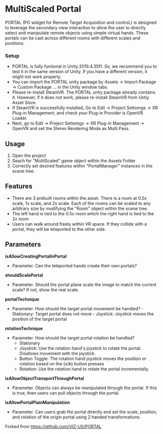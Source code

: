 # MultiScaled Portal

PORTAL (PO widget for Remote Target Acquisition and controL) is designed to leverage the secondary view interaction to allow the user to directly select and manipulate remote objects using simple virtual hands.
These portals can be cast across different rooms with different scales and positions.

### Setup
- PORTAL is fully funtional in Unity.2019.4.35f1. So, we recommend you to test it in the same version of Unity. If you have a different version, it might not work properly.
- You can import the PORTAL unity package by Assets -> Import Package -> Custom Package ... in the Unity window tabs.
- Please re-install SteamVR. The PORTAL unity package already contains it. However, if it does not work, please re-install SteamVR from Untiy Asset Store.
- If SteamVR is successfully installed, Go to Edit -> Project Settomgs -> XR Plug-in Management, and check your Plug-in Provider is OpenVR Loader.
- Next, go to Edit -> Project Settomgs -> XR Plug-in Management -> OpenVR and set the Stereo Rendering Mode as Multi Pass.

## Usage
1. Open the project
2. Seach for "MultiScaled" game object within the Assets Folder
3. Correctly set desired features within "PortalManager" instances in the scene tree.

## Features
- There are 3 prebuilt rooms within the asset. There is a room at 0.5x scale, 1x scale, and 2x scale. Each of the rooms can be scaled to any arbitrary size by modifying the "Room" object within the scene tree.
- The left hand is tied to the 0.5x room which the right hand is tied to the 2x room
- Users can walk around freely within VR space. If they collide with a portal, they will be teleported to the other side.


## Parameters

**isAllowCreatingPortalInPortal**
- Parameter. Can the teleported hands create their own portals? 
  
**shouldScalePortal**
 - Parameter. Should the portal plane scale the image to match the current scale? If not, show the real scale.
 
**portalTechnique**
 - Parameter. How should the target portal movement be handled?
       - Stationary: Target portal does not move
       - Joystick: Joystick moves the position of the target portal
       
**rotationTechnique**
  - Parameter. How should the target portal rotation be handled?
       - Stationary
       - Joystick: Use the rotation hand's joystick to rotate the portal. Disallows movement with the joystick.
       - Button Toggle: The rotation hand joystick moves the position or rotation based on the (x/b) button presses
       - Rotation: Use the rotation hand to rotate the portal incrementally.

**isAllowObjectTransportThroughPortal**
- Parameter. Objects can always be manipulated through the portal. If this is true, then users can pull objects through the portal.

**isAllowPortalPlainManipulation**
- Parameter. Can users grab the portal directly and set the scale, position, and rotation of the origin portal using 2 handed transformations.


Forked from https://github.com/VIZ-US/PORTAL
